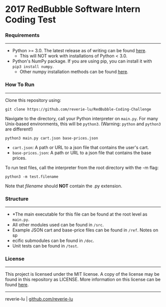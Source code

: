 # 2017 RedBubble Software Intern Coding Test
### **Requirements**

------

- Python >= 3.0.  The latest release as of writing can be found [here](https://www.python.org/downloads/release/python-364/).
  - This will NOT work with installations of Python < 3.0.
- Python's NumPy package.  If you are using pip, you can install it with `pip3 install numpy`.
  - Other numpy installation methods can be found [here](https://www.scipy.org/scipylib/download.html). 

### **How To Run**

------

Clone this repository using:

```
git clone https://github.com/reverie-lu/RedBubble-Coding-Challenge
```

Navigate to the directory, call your Python interpreter on `main.py`.  For many Unix-based environments, this will be `python3`. (Warning: `python` and `python3` are different!)

```
python3 main.py cart.json base-prices.json
```

- `cart.json`: A path or URL to a json file that contains the user's cart.
- `base-prices.json`: A path or URL to a json file that contains the base prices.

To run test files, call the interpreter from the root directory with the -m flag:

```
python3 -m test.filename
```

Note that *filename* should **NOT** contain the .py extension. 

### Structure

------

- *The main executable for this file can be found at the root level as `main.py`.  
- All other modules used can be found in `/src`.  
- Example JSON cart and base-price files can be found in `/ref`.  Notes on sp
- ecific submodules can be found in `/doc`. 
- Unit tests can be found in `/test`. 

### **License**

------

This project is licensed under the MIT license.  A copy of the license may be found in this repository as LICENSE.  More information on this license can be found [here](https://opensource.org/licenses/MIT).

------

reverie-lu | [github.com/reverie-lu](https://github.com/reverie-lu) 